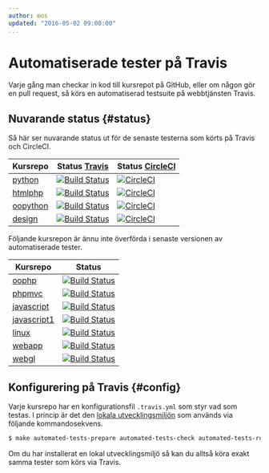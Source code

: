 ```yaml
---
author: mos
updated: "2016-05-02 09:00:00"
...
```

Automatiserade tester på Travis
==================================

Varje gång man checkar in kod till kursrepot på GitHub, eller om någon gör en pull request, så körs en automatiserad testsuite på webbtjänsten Travis.



Nuvarande status {#status}
----------------------------------

Så här ser nuvarande status ut för de senaste testerna som körts på Travis och CircleCI.

| Kursrepo | Status [Travis](https://travis-ci.org/) | Status [CircleCI](https://circleci.com/) |
|----------|------|------|
| [python](https://github.com/dbwebb-se/python) | [![Build Status](https://travis-ci.org/dbwebb-se/python.svg?branch=master)](https://travis-ci.org/dbwebb-se/python) | [![CircleCI](https://circleci.com/gh/dbwebb-se/python.svg?style=svg)](https://circleci.com/gh/dbwebb-se/python) |
| [htmlphp](https://github.com/dbwebb-se/htmlphp) | [![Build Status](https://travis-ci.org/dbwebb-se/htmlphp.svg?branch=master)](https://travis-ci.org/dbwebb-se/htmlphp) | [![CircleCI](https://circleci.com/gh/dbwebb-se/htmlphp.svg?style=svg)](https://circleci.com/gh/dbwebb-se/htmlphp) |
| [oopython](https://github.com/dbwebb-se/oopython) | [![Build Status](https://travis-ci.org/dbwebb-se/oopython.svg?branch=master)](https://travis-ci.org/dbwebb-se/oopython) | [![CircleCI](https://circleci.com/gh/dbwebb-se/oopython.svg?style=svg)](https://circleci.com/gh/dbwebb-se/oopython) |
| [design](https://github.com/mosbth/design) | [![Build Status](https://travis-ci.org/dbwebb-se/design.svg?branch=master)](https://travis-ci.org/dbwebb-se/design) | [![CircleCI](https://circleci.com/gh/dbwebb-se/design.svg?style=svg)](https://circleci.com/gh/dbwebb-se/design) | 

Följande kursrepon är ännu inte överförda i senaste versionen av automatiserade tester.

| Kursrepo | Status |
|----------|--------|
| [oophp](https://github.com/dbwebb-se/oophp) | [![Build Status](https://travis-ci.org/dbwebb-se/oophp.svg?branch=master)](https://travis-ci.org/dbwebb-se/oophp) |
| [phpmvc](https://github.com/dbwebb-se/phpmvc) | [![Build Status](https://travis-ci.org/dbwebb-se/phpmvc.svg?branch=master)](https://travis-ci.org/dbwebb-se/phpmvc) |
| [javascript](https://github.com/dbwebb-se/javascript) | [![Build Status](https://travis-ci.org/dbwebb-se/javascript.svg?branch=master)](https://travis-ci.org/dbwebb-se/javascript) |
| [javascript1](https://github.com/dbwebb-se/javascript1) | [![Build Status](https://travis-ci.org/dbwebb-se/javascript1.svg?branch=master)](https://travis-ci.org/dbwebb-se/javascript1) |
| [linux](https://github.com/dbwebb-se/linux) | [![Build Status](https://travis-ci.org/dbwebb-se/linux.svg?branch=master)](https://travis-ci.org/dbwebb-se/linux) |
| [webapp](https://github.com/dbwebb-se/webapp) | [![Build Status](https://travis-ci.org/dbwebb-se/webapp.svg?branch=master)](https://travis-ci.org/dbwebb-se/webapp) |
| [webgl](https://github.com/dbwebb-se/webgl) | [![Build Status](https://travis-ci.org/dbwebb-se/webgl.svg?branch=master)](https://travis-ci.org/dbwebb-se/webgl) |




Konfigurering på Travis {#config}
----------------------------------

Varje kursrepo har en konfigurationsfil `.travis.yml` som styr vad som testas. I princip är det den [lokala utvecklingsmiljön](development-environment) som används via följande kommandosekvens.

```bash
$ make automated-tests-prepare automated-tests-check automated-tests-run
```

Om du har installerat en lokal utvecklingsmiljö så kan du alltså köra exakt samma tester som körs via Travis.
